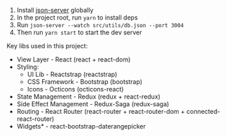 1. Install [json-server](https://github.com/typicode/json-server#getting-started) globally
2. In the project root, run `yarn` to install deps
3. Run `json-server --watch src/utils/db.json --port 3004`
4. Then run `yarn start` to start the dev server


Key libs used in this project:
* View Layer - React (react + react-dom)
* Styling:
  * UI Lib - Reactstrap (reactstrap)
  * CSS Framework - Bootstrap (bootstrap)
  * Icons - Octicons (octicons-react)
* State Management - Redux (redux + react-redux)
* Side Effect Management - Redux-Saga (redux-saga)
* Routing - React Router (react-router + react-router-dom + connected-react-router)
* Widgets\* - react-bootstrap-daterangepicker

